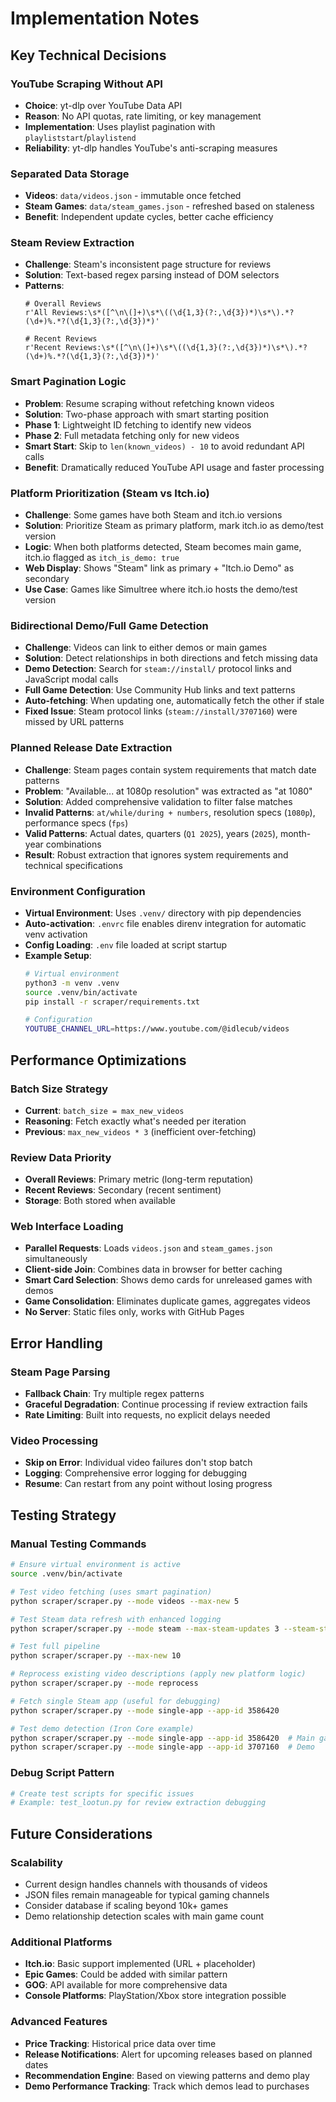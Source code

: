 # Implementation Notes

## Key Technical Decisions

### YouTube Scraping Without API
- **Choice**: yt-dlp over YouTube Data API
- **Reason**: No API quotas, rate limiting, or key management
- **Implementation**: Uses playlist pagination with `playliststart`/`playlistend`
- **Reliability**: yt-dlp handles YouTube's anti-scraping measures

### Separated Data Storage
- **Videos**: `data/videos.json` - immutable once fetched
- **Steam Games**: `data/steam_games.json` - refreshed based on staleness
- **Benefit**: Independent update cycles, better cache efficiency

### Steam Review Extraction
- **Challenge**: Steam's inconsistent page structure for reviews
- **Solution**: Text-based regex parsing instead of DOM selectors
- **Patterns**: 
  ```regex
  # Overall Reviews
  r'All Reviews:\s*([^\n\(]+)\s*\((\d{1,3}(?:,\d{3})*)\s*\).*?(\d+)%.*?(\d{1,3}(?:,\d{3})*)'
  
  # Recent Reviews  
  r'Recent Reviews:\s*([^\n\(]+)\s*\((\d{1,3}(?:,\d{3})*)\s*\).*?(\d+)%.*?(\d{1,3}(?:,\d{3})*)'
  ```

### Smart Pagination Logic
- **Problem**: Resume scraping without refetching known videos
- **Solution**: Two-phase approach with smart starting position
- **Phase 1**: Lightweight ID fetching to identify new videos
- **Phase 2**: Full metadata fetching only for new videos
- **Smart Start**: Skip to `len(known_videos) - 10` to avoid redundant API calls
- **Benefit**: Dramatically reduced YouTube API usage and faster processing

### Platform Prioritization (Steam vs Itch.io)
- **Challenge**: Some games have both Steam and itch.io versions
- **Solution**: Prioritize Steam as primary platform, mark itch.io as demo/test version
- **Logic**: When both platforms detected, Steam becomes main game, itch.io flagged as `itch_is_demo: true`
- **Web Display**: Shows "Steam" link as primary + "Itch.io Demo" as secondary
- **Use Case**: Games like Simultree where itch.io hosts the demo/test version

### Bidirectional Demo/Full Game Detection
- **Challenge**: Videos can link to either demos or main games
- **Solution**: Detect relationships in both directions and fetch missing data
- **Demo Detection**: Search for `steam://install/` protocol links and JavaScript modal calls
- **Full Game Detection**: Use Community Hub links and text patterns
- **Auto-fetching**: When updating one, automatically fetch the other if stale
- **Fixed Issue**: Steam protocol links (`steam://install/3707160`) were missed by URL patterns

### Planned Release Date Extraction
- **Challenge**: Steam pages contain system requirements that match date patterns
- **Problem**: "Available... at 1080p resolution" was extracted as "at 1080"
- **Solution**: Added comprehensive validation to filter false matches
- **Invalid Patterns**: `at/while/during + numbers`, resolution specs (`1080p`), performance specs (`fps`)
- **Valid Patterns**: Actual dates, quarters (`Q1 2025`), years (`2025`), month-year combinations
- **Result**: Robust extraction that ignores system requirements and technical specifications

### Environment Configuration
- **Virtual Environment**: Uses `.venv/` directory with pip dependencies
- **Auto-activation**: `.envrc` file enables direnv integration for automatic venv activation
- **Config Loading**: `.env` file loaded at script startup
- **Example Setup**:
  ```bash
  # Virtual environment
  python3 -m venv .venv
  source .venv/bin/activate
  pip install -r scraper/requirements.txt
  
  # Configuration
  YOUTUBE_CHANNEL_URL=https://www.youtube.com/@idlecub/videos
  ```

## Performance Optimizations

### Batch Size Strategy
- **Current**: `batch_size = max_new_videos`
- **Reasoning**: Fetch exactly what's needed per iteration
- **Previous**: `max_new_videos * 3` (inefficient over-fetching)

### Review Data Priority
- **Overall Reviews**: Primary metric (long-term reputation)
- **Recent Reviews**: Secondary (recent sentiment)
- **Storage**: Both stored when available

### Web Interface Loading
- **Parallel Requests**: Loads `videos.json` and `steam_games.json` simultaneously
- **Client-side Join**: Combines data in browser for better caching
- **Smart Card Selection**: Shows demo cards for unreleased games with demos
- **Game Consolidation**: Eliminates duplicate games, aggregates videos
- **No Server**: Static files only, works with GitHub Pages

## Error Handling

### Steam Page Parsing
- **Fallback Chain**: Try multiple regex patterns
- **Graceful Degradation**: Continue processing if review extraction fails
- **Rate Limiting**: Built into requests, no explicit delays needed

### Video Processing
- **Skip on Error**: Individual video failures don't stop batch
- **Logging**: Comprehensive error logging for debugging
- **Resume**: Can restart from any point without losing progress

## Testing Strategy

### Manual Testing Commands
```bash
# Ensure virtual environment is active
source .venv/bin/activate

# Test video fetching (uses smart pagination)
python scraper/scraper.py --mode videos --max-new 5

# Test Steam data refresh with enhanced logging
python scraper/scraper.py --mode steam --max-steam-updates 3 --steam-stale-days 0

# Test full pipeline
python scraper/scraper.py --max-new 10

# Reprocess existing video descriptions (apply new platform logic)
python scraper/scraper.py --mode reprocess

# Fetch single Steam app (useful for debugging)
python scraper/scraper.py --mode single-app --app-id 3586420

# Test demo detection (Iron Core example)
python scraper/scraper.py --mode single-app --app-id 3586420  # Main game
python scraper/scraper.py --mode single-app --app-id 3707160  # Demo
```

### Debug Script Pattern
```python
# Create test scripts for specific issues
# Example: test_lootun.py for review extraction debugging
```

## Future Considerations

### Scalability
- Current design handles channels with thousands of videos
- JSON files remain manageable for typical gaming channels
- Consider database if scaling beyond 10k+ games
- Demo relationship detection scales with main game count

### Additional Platforms
- **Itch.io**: Basic support implemented (URL + placeholder)
- **Epic Games**: Could be added with similar pattern
- **GOG**: API available for more comprehensive data
- **Console Platforms**: PlayStation/Xbox store integration possible

### Advanced Features
- **Price Tracking**: Historical price data over time
- **Release Notifications**: Alert for upcoming releases based on planned dates
- **Recommendation Engine**: Based on viewing patterns and demo play
- **Demo Performance Tracking**: Track which demos lead to purchases